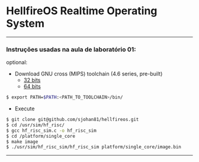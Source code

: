 # HellfireOS Realtime Operating System

---
### Instruções usadas na aula de laboratório 01:

optional: 
- Download GNU cross (MIPS) toolchain (4.6 series, pre-built)
  - [32 bits](https://dl.dropboxusercontent.com/u/7936618/gcc-4.6.1_x86.tar.gz)
  - [64 bits](https://dl.dropboxusercontent.com/u/7936618/gcc-4.6.1.tar.gz)
```sh
$ export PATH=$PATH:<PATH_TO_TOOLCHAIN>/bin/
```
 - Execute 
```sh
$ git clone git@github.com/sjohan81/hellfireos.git
$ cd /usr/sim/hf_risc/
$ gcc hf_risc_sim.c -o hf_risc_sim
$ cd /platform/single_core
$ make image
$ ./usr/sim/hf_risc_sim/hf_risc_sim platform/single_core/image.bin 
```
---

